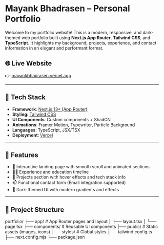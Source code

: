 # Mayank Bhadrasen – Personal Portfolio

Welcome to my portfolio website! This is a modern, responsive, and dark-themed web portfolio built using **Next.js App Router**, **Tailwind CSS**, and **TypeScript**. It highlights my background, projects, experience, and contact information in an elegant and performant format.

## 🌐 Live Website
👉 [mayankbhadrasen.vercel.app](https://mayankbhadrasen.vercel.app)

---

## 🔧 Tech Stack

- **Framework**: [Next.js 13+ (App Router)](https://nextjs.org/)
- **Styling**: [Tailwind CSS](https://tailwindcss.com/)
- **UI Components**: Custom components + ShadCN
- **Animations**: Framer Motion, Typewriter, Particle Background
- **Languages**: TypeScript, JSX/TSX
- **Deployment**: [Vercel](https://vercel.com/)

---

## 🚀 Features

- 🎯 Interactive landing page with smooth scroll and animated sections
- 🧑‍💼 Experience and education timeline
- 📂 Projects section with hover effects and tech stack info
- 📫 Functional contact form (Email integration supported)
- 🌙 Dark-themed UI with modern gradients and effects

---

## 📂 Project Structure

portfolio/
├── app/ # App Router pages and layout
│ ├── layout.tsx
│ └── page.tsx
├── components/ # Reusable UI components
├── public/ # Static assets (images, icons)
├── styles/ # Global styles
├── tailwind.config.ts
├── next.config.mjs
└── package.json